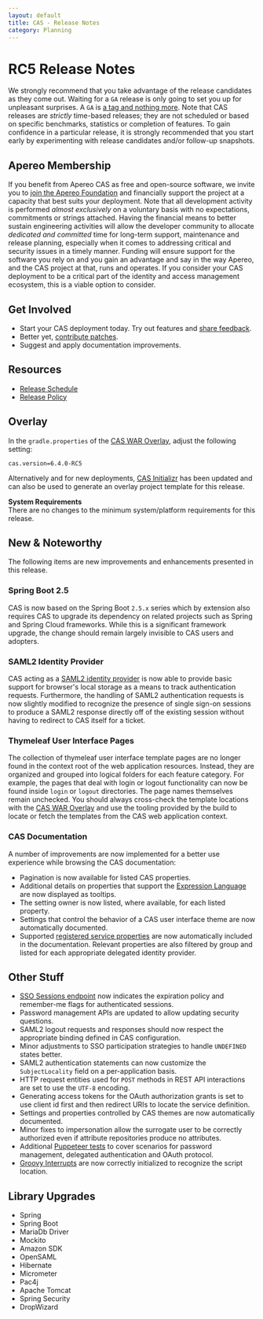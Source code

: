 ```yaml
---
layout: default
title: CAS - Release Notes
category: Planning
---
```


# RC5 Release Notes

We strongly recommend that you take advantage of the release candidates as they come out. Waiting for a `GA` release is only going to set 
you up for unpleasant surprises. A `GA` is [a tag and nothing more](https://apereo.github.io/2017/03/08/the-myth-of-ga-rel/). Note that CAS 
releases are *strictly* time-based releases; they are not scheduled or based on specific benchmarks, statistics or completion of features. To gain 
confidence in a particular release, it is strongly recommended that you start early by experimenting with 
release candidates and/or follow-up snapshots.

## Apereo Membership

If you benefit from Apereo CAS as free and open-source software, we 
invite you to [join the Apereo Foundation](https://www.apereo.org/content/apereo-membership) 
and financially support the project at a capacity that best suits your deployment. Note that all development activity 
is performed *almost exclusively* on a voluntary basis with no expectations, commitments or strings attached. Having the financial means to better 
sustain engineering activities will allow the developer community to allocate *dedicated and committed* time for long-term support, 
maintenance and release planning, especially when it comes to addressing critical and security issues in a timely manner. Funding will 
ensure support for the software you rely on and you gain an advantage and say in the way Apereo, and the CAS project at that, runs 
and operates. If you consider your CAS deployment to be a critical part of the identity and access 
management ecosystem, this is a viable option to consider.

## Get Involved

- Start your CAS deployment today. Try out features and [share feedback](/cas/Mailing-Lists.html).
- Better yet, [contribute patches](/cas/developer/Contributor-Guidelines.html).
- Suggest and apply documentation improvements.

## Resources

- [Release Schedule](https://github.com/apereo/cas/milestones)
- [Release Policy](/cas/developer/Release-Policy.html)

## Overlay

In the `gradle.properties` of the [CAS WAR Overlay](../installation/WAR-Overlay-Installation.html), adjust the following setting:

```properties
cas.version=6.4.0-RC5
```

Alternatively and for new deployments, [CAS Initializr](../installation/WAR-Overlay-Initializr.html) has been updated and can also be used
to generate an overlay project template for this release.

<div class="alert alert-info">
  <strong>System Requirements</strong><br/>There are no changes to the minimum system/platform requirements for this release.
</div>

## New & Noteworthy

The following items are new improvements and enhancements presented in this release.
           
### Spring Boot 2.5

CAS is now based on the Spring Boot `2.5.x` series which by extension also requires CAS to 
upgrade its dependency on related projects such as Spring and Spring Cloud frameworks. While this 
is a significant framework upgrade, the change should remain largely invisible to CAS users and adopters.

### SAML2 Identity Provider

CAS acting as a [SAML2 identity provider](../authentication/Configuring-SAML2-Authentication.html) is now able to provide basic support
for browser's local storage as a means to track authentication requests. Furthermore, the handling of SAML2 authentication requests is 
now slightly modified to recognize the presence of single sign-on sessions to produce a SAML2 response directly off of the existing
session without having to redirect to CAS itself for a ticket.
                                               
### Thymeleaf User Interface Pages

The collection of thymeleaf user interface template pages are no longer found in the context root of the web application resources.
Instead, they are organized and grouped into logical folders for each feature category. For example, the pages that deal with 
login or logout functionality can now be found inside `login` or `logout` directories. The page names themselves remain unchecked.
You should always cross-check the template locations with the [CAS WAR Overlay](../installation/WAR-Overlay-Installation.html) and 
use the tooling provided by the build to locate or fetch the templates from the CAS web application context.

### CAS Documentation

A number of improvements are now implemented for a better use experience while browsing the CAS documentation:

- Pagination is now available for listed CAS properties.
- Additional details on properties that support the [Expression Language](../configuration/Configuration-Spring-Expressions.html) 
  are now displayed as tooltips.
- The setting owner is now listed, where available, for each listed property.
- Settings that control the behavior of a CAS user interface theme are now automatically documented.
- Supported [registered service properties](../services/Configuring-Service-Custom-Properties.html) are
  now automatically included in the documentation. Relevant properties are also filtered 
  by group and listed for each appropriate delegated identity provider.

## Other Stuff
       
- [SSO Sessions endpoint](../authentication/Configuring-SSO.html) now indicates the expiration 
  policy and remember-me flags for authenticated sessions.
- Password management APIs are updated to allow updating security questions.
- SAML2 logout requests and responses should now respect the appropriate binding defined in CAS configuration.
- Minor adjustments to SSO participation strategies to handle `UNDEFINED` states better.
- SAML2 authentication statements can now customize the `SubjectLocality` field on a per-application basis.
- HTTP request entities used for `POST` methods in REST API interactions are set to use the `UTF-8` encoding.
- Generating access tokens for the OAuth authorization grants is set to use client id first and then 
  redirect URIs to locate the service definition.
- Settings and properties controlled by CAS themes are now automatically documented.
- Minor fixes to impersonation allow the surrogate user to be correctly authorized even if attribute repositories produce no attributes.
- Additional [Puppeteer tests](../developer/Test-Process.html) to cover scenarios for 
  password management, delegated authentication and OAuth protocol.
- [Groovy Interrupts](../webflow/Webflow-Customization-Interrupt-Groovy.html) are now correctly 
  initialized to recognize the script location.

## Library Upgrades

- Spring
- Spring Boot
- MariaDb Driver
- Mockito
- Amazon SDK
- OpenSAML
- Hibernate
- Micrometer
- Pac4j
- Apache Tomcat
- Spring Security
- DropWizard
